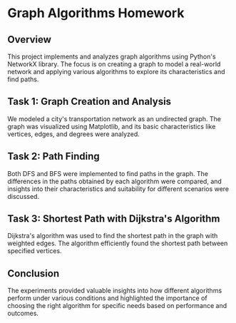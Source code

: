 # Graph Algorithms Homework

## Overview
This project implements and analyzes graph algorithms using Python's NetworkX library. The focus is on creating a graph to model a real-world network and applying various algorithms to explore its characteristics and find paths.

## Task 1: Graph Creation and Analysis
We modeled a city's transportation network as an undirected graph. The graph was visualized using Matplotlib, and its basic characteristics like vertices, edges, and degrees were analyzed.

## Task 2: Path Finding
Both DFS and BFS were implemented to find paths in the graph. The differences in the paths obtained by each algorithm were compared, and insights into their characteristics and suitability for different scenarios were discussed.

## Task 3: Shortest Path with Dijkstra's Algorithm
Dijkstra's algorithm was used to find the shortest path in the graph with weighted edges. The algorithm efficiently found the shortest path between specified vertices.

## Conclusion
The experiments provided valuable insights into how different algorithms perform under various conditions and highlighted the importance of choosing the right algorithm for specific needs based on performance and outcomes.
